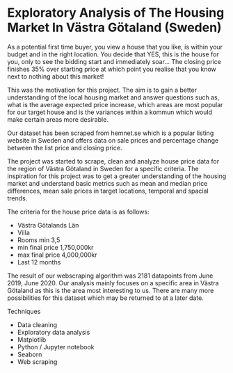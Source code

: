 # Exploratory Analysis of The Housing Market In Västra Götaland (Sweden)

As a potential first time buyer, you view a house that you like, is within your budget and in the right location. You decide that YES, this is the house for you, only to see the bidding start and immediately soar... The closing price finishes 35% over starting price at which point you realise that you know next to nothing about this market!

This was the motivation for this project. The aim is to gain a better understanding of the local housing market and answer questions such as, what is the average expected price increase, which areas are most popular for our target house and is the variances within a kommun which would make certain areas more desirable.

Our dataset has been scraped from hemnet.se which is a popular listing website in Sweden and offers data on sale prices and percentage change between the list price and closing price.

The project was started to scrape, clean and analyze house price data for the region of Västra Götaland in Sweden for a specific criteria. The inspiration for this project was to get a greater understanding of the housing market and understand basic metrics such as mean and median price differences, mean sale prices in target locations, temporal and spacial trends.

The criteria for the house price data is as follows:

 - Västra Götalands Län
 - Villa
 - Rooms min 3,5
 - min final price 1,750,000kr
 - max final price 4,000,000kr
 - Last 12 months

The result of our webscraping algorithm was 2181 datapoints from June 2019, June 2020. Our analysis mainly focuses on a specific area in Västra Götaland as this is the area most interesting to us. There are many more possibilities for this dataset which may be returned to at a later date. 

Techniques

- Data cleaning
- Exploratory data analysis
- Matplotlib
- Python / Jupyter notebook
- Seaborn
- Web scraping
